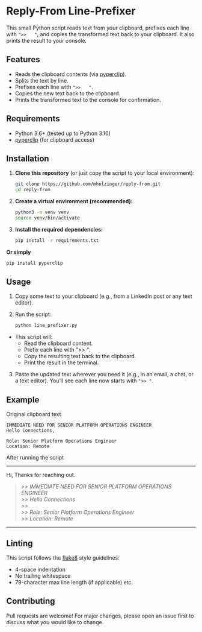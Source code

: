 # Reply-From Line-Prefixer

This small Python script reads text from your clipboard, prefixes each line with `">>   "`, and copies the transformed text back to your clipboard. It also prints the result to your console.

## Features
- Reads the clipboard contents (via [pyperclip](https://pypi.org/project/pyperclip/)).
- Splits the text by line.
- Prefixes each line with `">>   "`.
- Copies the new text back to the clipboard.
- Prints the transformed text to the console for confirmation.

## Requirements
- Python 3.6+ (tested up to Python 3.10)
- [pyperclip](https://pypi.org/project/pyperclip/) (for clipboard access)

## Installation

1. **Clone this repository** (or just copy the script to your local environment):
   ```bash
   git clone https://github.com/mholzinger/reply-from.git
   cd reply-from
   ```

2. **Create a virtual environment (recommended):**

   ```bash
   python3 -m venv venv
   source venv/bin/activate
   ```

3. **Install the required dependencies:**

   ```bash
   pip install -r requirements.txt
   ```

**Or simply**

  ```bash
  pip install pyperclip
  ```

## Usage

1. Copy some text to your clipboard (e.g., from a LinkedIn post or any text editor).

1. Run the script:

   ```bash
   python line_prefixer.py
   ```

- This script will:
  - Read the clipboard content.
  - Prefix each line with ">> ".
  - Copy the resulting text back to the clipboard.
  - Print the result in the terminal.

3. Paste the updated text wherever you need it (e.g., in an email, a chat, or a text editor). You’ll see each line now starts with `">> "`.

## Example
Original clipboard text

   ```text
   IMMEDIATE NEED FOR SENIOR PLATFORM OPERATIONS ENGINEER
   Hello Connections,

   Role: Senior Platform Operations Engineer
   Location: Remote
   ```

After running the script

---

   Hi, Thanks for reaching out.  
>   
> *>>   IMMEDIATE NEED FOR SENIOR PLATFORM OPERATIONS ENGINEER*  
> *>>   Hello Connections*  
> *>>*  
> *>>   Role: Senior Platform Operations Engineer*  
> *>>   Location: Remote*  

---

## Linting
This script follows the [flake8](https://pypi.org/project/flake8/) style guidelines:

- 4-space indentation
- No trailing whitespace
- 79-character max line length (if applicable)
etc.

## Contributing
Pull requests are welcome! For major changes, please open an issue first to discuss what you would like to change.

